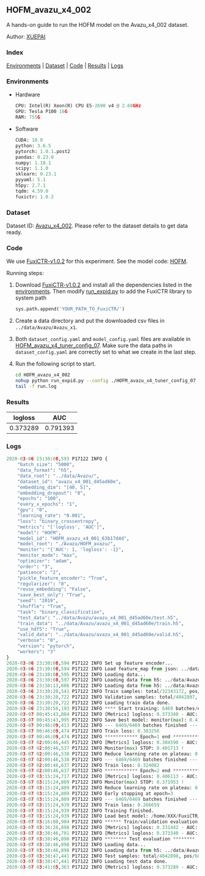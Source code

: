 ## HOFM_avazu_x4_002

A hands-on guide to run the HOFM model on the Avazu_x4_002 dataset.

Author: [XUEPAI](https://github.com/xue-pai)

### Index
[Environments](#Environments) | [Dataset](#Dataset) | [Code](#Code) | [Results](#Results) | [Logs](#Logs)

### Environments
+ Hardware

  ```python
  CPU: Intel(R) Xeon(R) CPU E5-2690 v4 @ 2.60GHz
  GPU: Tesla P100 16G
  RAM: 755G

  ```

+ Software

  ```python
  CUDA: 10.0
  python: 3.6.5
  pytorch: 1.0.1.post2
  pandas: 0.23.0
  numpy: 1.18.1
  scipy: 1.1.0
  sklearn: 0.23.1
  pyyaml: 5.1
  h5py: 2.7.1
  tqdm: 4.59.0
  fuxictr: 1.0.2
  ```

### Dataset
Dataset ID: [Avazu_x4_002](https://github.com/openbenchmark/BARS/blob/master/ctr_prediction/datasets/Avazu/README.md#Avazu_x4_002). Please refer to the dataset details to get data ready.

### Code

We use [FuxiCTR-v1.0.2](https://github.com/xue-pai/FuxiCTR/tree/v1.0.2) for this experiment. See the model code: [HOFM](https://github.com/xue-pai/FuxiCTR/blob/v1.0.2/fuxictr/pytorch/models/HOFM.py).

Running steps:

1. Download [FuxiCTR-v1.0.2](https://github.com/xue-pai/FuxiCTR/archive/refs/tags/v1.0.2.zip) and install all the dependencies listed in the [environments](#environments). Then modify [run_expid.py](./run_expid.py#L5) to add the FuxiCTR library to system path
    
    ```python
    sys.path.append('YOUR_PATH_TO_FuxiCTR/')
    ```

2. Create a data directory and put the downloaded csv files in `../data/Avazu/Avazu_x1`.

3. Both `dataset_config.yaml` and `model_config.yaml` files are available in [HOFM_avazu_x4_tuner_config_07](./HOFM_avazu_x4_tuner_config_07). Make sure the data paths in `dataset_config.yaml` are correctly set to what we create in the last step.

4. Run the following script to start.

    ```bash
    cd HOFM_avazu_x4_002
    nohup python run_expid.py --config ./HOFM_avazu_x4_tuner_config_07 --expid HOFM_avazu_x4_001_252b26d7 --gpu 0 > run.log &
    tail -f run.log
    ```

### Results

| logloss | AUC  |
|:--------------------:|:--------------------:|
| 0.373289 | 0.791393  |


### Logs
```python
2020-03-06 23:30:08,593 P17122 INFO {
    "batch_size": "5000",
    "data_format": "h5",
    "data_root": "../data/Avazu/",
    "dataset_id": "avazu_x4_001_d45ad60e",
    "embedding_dim": "[40, 5]",
    "embedding_dropout": "0",
    "epochs": "100",
    "every_x_epochs": "1",
    "gpu": "0",
    "learning_rate": "0.001",
    "loss": "binary_crossentropy",
    "metrics": "['logloss', 'AUC']",
    "model": "HOFM",
    "model_id": "HOFM_avazu_x4_001_63b17d4d",
    "model_root": "./Avazu/HOFM_avazu/",
    "monitor": "{'AUC': 1, 'logloss': -1}",
    "monitor_mode": "max",
    "optimizer": "adam",
    "order": "3",
    "patience": "2",
    "pickle_feature_encoder": "True",
    "regularizer": "0",
    "reuse_embedding": "False",
    "save_best_only": "True",
    "seed": "2019",
    "shuffle": "True",
    "task": "binary_classification",
    "test_data": "../data/Avazu/avazu_x4_001_d45ad60e/test.h5",
    "train_data": "../data/Avazu/avazu_x4_001_d45ad60e/train.h5",
    "use_hdf5": "True",
    "valid_data": "../data/Avazu/avazu_x4_001_d45ad60e/valid.h5",
    "verbose": "0",
    "version": "pytorch",
    "workers": "3"
}
2020-03-06 23:30:08,594 P17122 INFO Set up feature encoder...
2020-03-06 23:30:08,594 P17122 INFO Load feature_map from json: ../data/Avazu/avazu_x4_001_d45ad60e/feature_map.json
2020-03-06 23:30:08,595 P17122 INFO Loading data...
2020-03-06 23:30:08,597 P17122 INFO Loading data from h5: ../data/Avazu/avazu_x4_001_d45ad60e/train.h5
2020-03-06 23:30:13,606 P17122 INFO Loading data from h5: ../data/Avazu/avazu_x4_001_d45ad60e/valid.h5
2020-03-06 23:30:20,541 P17122 INFO Train samples: total/32343172, pos/5492052, neg/26851120, ratio/16.98%
2020-03-06 23:30:20,722 P17122 INFO Validation samples: total/4042897, pos/686507, neg/3356390, ratio/16.98%
2020-03-06 23:30:20,722 P17122 INFO Loading train data done.
2020-03-06 23:30:56,193 P17122 INFO **** Start training: 6469 batches/epoch ****
2020-03-07 00:45:43,884 P17122 INFO [Metrics] logloss: 0.373340 - AUC: 0.791282
2020-03-07 00:45:43,995 P17122 INFO Save best model: monitor(max): 0.417942
2020-03-07 00:46:09,413 P17122 INFO --- 6469/6469 batches finished ---
2020-03-07 00:46:09,474 P17122 INFO Train loss: 0.383256
2020-03-07 00:46:09,474 P17122 INFO ************ Epoch=1 end ************
2020-03-07 02:00:46,445 P17122 INFO [Metrics] logloss: 0.384590 - AUC: 0.786303
2020-03-07 02:00:46,537 P17122 INFO Monitor(max) STOP: 0.401713 !
2020-03-07 02:00:46,538 P17122 INFO Reduce learning rate on plateau: 0.000100
2020-03-07 02:00:46,538 P17122 INFO --- 6469/6469 batches finished ---
2020-03-07 02:00:46,637 P17122 INFO Train loss: 0.324082
2020-03-07 02:00:46,637 P17122 INFO ************ Epoch=2 end ************
2020-03-07 03:15:24,717 P17122 INFO [Metrics] logloss: 0.406113 - AUC: 0.778066
2020-03-07 03:15:24,809 P17122 INFO Monitor(max) STOP: 0.371953 !
2020-03-07 03:15:24,809 P17122 INFO Reduce learning rate on plateau: 0.000010
2020-03-07 03:15:24,809 P17122 INFO Early stopping at epoch=3
2020-03-07 03:15:24,809 P17122 INFO --- 6469/6469 batches finished ---
2020-03-07 03:15:24,939 P17122 INFO Train loss: 0.266659
2020-03-07 03:15:24,939 P17122 INFO Training finished.
2020-03-07 03:15:24,939 P17122 INFO Load best model: /home/XXX/FuxiCTR/benchmarks/Avazu/HOFM_avazu/avazu_x4_001_d45ad60e/HOFM_avazu_x4_001_63b17d4d_avazu_x4_001_d45ad60e_model.ckpt
2020-03-07 03:16:00,904 P17122 INFO ****** Train/validation evaluation ******
2020-03-07 03:36:26,898 P17122 INFO [Metrics] logloss: 0.331442 - AUC: 0.854117
2020-03-07 03:38:46,701 P17122 INFO [Metrics] logloss: 0.373340 - AUC: 0.791282
2020-03-07 03:38:46,898 P17122 INFO ******** Test evaluation ********
2020-03-07 03:38:46,898 P17122 INFO Loading data...
2020-03-07 03:38:46,898 P17122 INFO Loading data from h5: ../data/Avazu/avazu_x4_001_d45ad60e/test.h5
2020-03-07 03:38:47,441 P17122 INFO Test samples: total/4042898, pos/686507, neg/3356391, ratio/16.98%
2020-03-07 03:38:47,441 P17122 INFO Loading test data done.
2020-03-07 03:41:05,363 P17122 INFO [Metrics] logloss: 0.373289 - AUC: 0.791393

```
